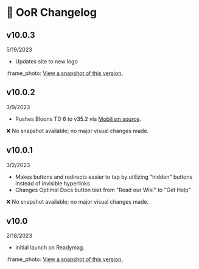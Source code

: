 # 📗 OoR Changelog

## v10.0.3

5/19/2023

* Updates site to new logo&#x20;

:frame\_photo: [View a snapshot of this version.](https://github.com/gabefletch/optimal-snapshots/assets/38300939/6435ab82-c880-46f9-8c14-2877470809ec)

## v10.0.2

3/9/2023

* Pushes Bloons TD 6 to v35.2 via [Mobilism source](https://forum.mobilism.me/viewtopic.php?f=456\&t=5167328\&hilit=Bloons).

:x: No snapshot available; no major visual changes made.

## v10.0.1

3/2/2023

* Makes buttons and redirects easier to tap by utilizing "hidden" buttons instead of invisible hyperlinks
* Changes Optimal Docs button text from "Read our Wiki" to "Get Help"

:x: No snapshot available; no major visual changes made.

## v10.0

2/18/2023

* Initial launch on Readymag.

:frame\_photo: [View a snapshot of this version.](https://user-images.githubusercontent.com/38300939/219841087-5c0e5333-c559-4b38-997a-fe46529ed6b3.png)
